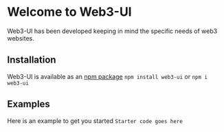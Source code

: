 # Welcome to Web3-UI

Web3-UI has been developed keeping in mind the specific needs of web3 websites.

## Installation

Web3-UI is available as an [npm package](https://www.npmjs.com/package/web3-ui)
```npm install web3-ui``` or ```npm i web3-ui```

## Examples

Here is an example to get you started
``` Starter code goes here ```

